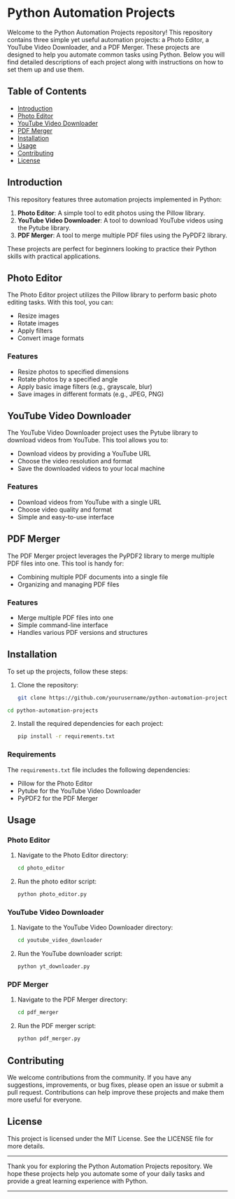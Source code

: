 # Python Automation Projects

Welcome to the Python Automation Projects repository! This repository contains three simple yet useful automation projects: a Photo Editor, a YouTube Video Downloader, and a PDF Merger. These projects are designed to help you automate common tasks using Python. Below you will find detailed descriptions of each project along with instructions on how to set them up and use them.

## Table of Contents
- [Introduction](#introduction)
- [Photo Editor](#photo-editor)
- [YouTube Video Downloader](#youtube-video-downloader)
- [PDF Merger](#pdf-merger)
- [Installation](#installation)
- [Usage](#usage)
- [Contributing](#contributing)
- [License](#license)

## Introduction

This repository features three automation projects implemented in Python:
1. **Photo Editor**: A simple tool to edit photos using the Pillow library.
2. **YouTube Video Downloader**: A tool to download YouTube videos using the Pytube library.
3. **PDF Merger**: A tool to merge multiple PDF files using the PyPDF2 library.

These projects are perfect for beginners looking to practice their Python skills with practical applications.

## Photo Editor

The Photo Editor project utilizes the Pillow library to perform basic photo editing tasks. With this tool, you can:
- Resize images
- Rotate images
- Apply filters
- Convert image formats

### Features
- Resize photos to specified dimensions
- Rotate photos by a specified angle
- Apply basic image filters (e.g., grayscale, blur)
- Save images in different formats (e.g., JPEG, PNG)

## YouTube Video Downloader

The YouTube Video Downloader project uses the Pytube library to download videos from YouTube. This tool allows you to:
- Download videos by providing a YouTube URL
- Choose the video resolution and format
- Save the downloaded videos to your local machine

### Features
- Download videos from YouTube with a single URL
- Choose video quality and format
- Simple and easy-to-use interface

## PDF Merger

The PDF Merger project leverages the PyPDF2 library to merge multiple PDF files into one. This tool is handy for:
- Combining multiple PDF documents into a single file
- Organizing and managing PDF files

### Features
- Merge multiple PDF files into one
- Simple command-line interface
- Handles various PDF versions and structures

## Installation

To set up the projects, follow these steps:
1. Clone the repository:
    ```sh
    git clone https://github.com/yourusername/python-automation-project

```sh
cd python-automation-projects
```

2. Install the required dependencies for each project:
    ```sh
    pip install -r requirements.txt
    ```

### Requirements
The `requirements.txt` file includes the following dependencies:
- Pillow for the Photo Editor
- Pytube for the YouTube Video Downloader
- PyPDF2 for the PDF Merger

## Usage

### Photo Editor
1. Navigate to the Photo Editor directory:
    ```sh
    cd photo_editor
    ```
2. Run the photo editor script:
    ```sh
    python photo_editor.py
    ```

### YouTube Video Downloader
1. Navigate to the YouTube Video Downloader directory:
    ```sh
    cd youtube_video_downloader
    ```
2. Run the YouTube downloader script:
    ```sh
    python yt_downloader.py
    ```

### PDF Merger
1. Navigate to the PDF Merger directory:
    ```sh
    cd pdf_merger
    ```
2. Run the PDF merger script:
    ```sh
    python pdf_merger.py
    ```

## Contributing

We welcome contributions from the community. If you have any suggestions, improvements, or bug fixes, please open an issue or submit a pull request. Contributions can help improve these projects and make them more useful for everyone.

## License

This project is licensed under the MIT License. See the LICENSE file for more details.

---

Thank you for exploring the Python Automation Projects repository. We hope these projects help you automate some of your daily tasks and provide a great learning experience with Python.

---
